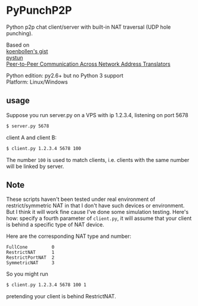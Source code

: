 PyPunchP2P
==========

Python p2p chat client/server with built-in NAT traversal (UDP hole punching).

Based on  
[koenbollen's gist][1]  
[pystun][2]  
[Peer-to-Peer Communication Across Network Address Translators][3]

Python edition: py2.6+ but no Python 3 support  
Platform: Linux/Windows

usage
-----
Suppose you run server.py on a VPS with ip 1.2.3.4, listening on port 5678  
```bash
$ server.py 5678
```  

client A and client B:  
```bash
$ client.py 1.2.3.4 5678 100  
```  
The number `100` is used to match clients, i.e. clients with the same number will be linked by server.

Note
----
These scripts haven't been tested under real environment of restrict/symmetric NAT in that I don't have such devices or environment. But I think it will work fine cause I've done some simulation testing. Here's how: specify a fourth parameter of `client.py`, it will assume that your client is behind a specific type of NAT device.

Here are the corresponding NAT type and number:  

	FullCone         0  
	RestrictNAT      1  
	RestrictPortNAT  2  
	SymmetricNAT     3   

So you might run
```bash
$ client.py 1.2.3.4 5678 100 1
```   
pretending your client is behind RestrictNAT.

[1]:https://gist.github.com/koenbollen/464613
[2]:https://pypi.python.org/pypi/pystun
[3]:http://www.bford.info/pub/net/p2pnat/index.html














